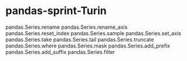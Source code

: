 # pandas-sprint-Turin

pandas.Series.rename
pandas.Series.rename_axis
pandas.Series.reset_index
pandas.Series.sample
pandas.Series.set_axis
pandas.Series.take
pandas.Series.tail
pandas.Series.truncate
pandas.Series.where
pandas.Series.mask
pandas.Series.add_prefix
pandas.Series.add_suffix
pandas.Series.filter
